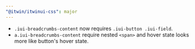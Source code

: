 ```yaml
---
"@itwin/itwinui-css": major
---
```


- `.iui-breadcrumbs-content` now requires `.iui-button .iui-field`.
- `a.iui-breadcrumbs-content` require nested `<span>` and hover state looks more like button's hover state.
